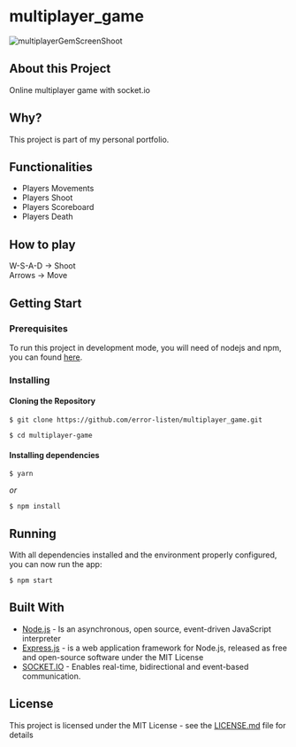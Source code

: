 # multiplayer_game
![multiplayerGemScreenShoot](https://user-images.githubusercontent.com/63407637/80895392-d6933a00-8cba-11ea-9110-eedfd172bc99.jpg)

<h2>About this Project</h2>
Online multiplayer game with socket.io

<h2>Why?</h2>
This project is part of my personal portfolio.

<h2>Functionalities</h2>
<ul>
  <li>Players Movements</li>
  <li>Players Shoot</li>
  <li>Players Scoreboard</li>
  <li>Players Death</li>
</ul>

<h2>How to play</h2>

W-S-A-D -> Shoot<br />
Arrows -> Move

<h2>Getting Start</h2>

<h3>Prerequisites</h3>

To run this project in development mode, you will need of nodejs and npm, you can found <a href="https://nodejs.org/en/">here</a>.

<h3>Installing</h4>
<h4>Cloning the Repository</h5>

`$ git clone https://github.com/error-listen/multiplayer_game.git`

`$ cd multiplayer-game`

<h4>Installing dependencies</h3>

`$ yarn`

<i>or</i>

`$ npm install`

<h2>Running</h2>
With all dependencies installed and the environment properly configured, you can now run the app:

`$ npm start` 

<h2>Built With</h2>

<ul>
  <li><a href="https://nodejs.org/en/">Node.js</a> - Is an asynchronous, open source, event-driven JavaScript interpreter</li>
  <li><a href="https://expressjs.com/">Express.js</a> - is a web application framework for Node.js, released as free and open-source software under the MIT License</li>
  <li><a href="https://socket.io/">SOCKET.IO</a> - Enables real-time, bidirectional and event-based communication.
</ul>

<h2>License</h2>

This project is licensed under the MIT License - see the <a href="https://github.com/error-listen/multiplayer_game/blob/master/LICENSE">LICENSE.md</a> file for details
